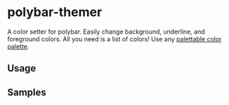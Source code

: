 # polybar-themer

A color setter for polybar.
Easily change background, underline, and foreground colors.
All you need is a list of colors!
Use any [palettable color palette](https://jiffyclub.github.io/palettable/).

## Usage

## Samples
